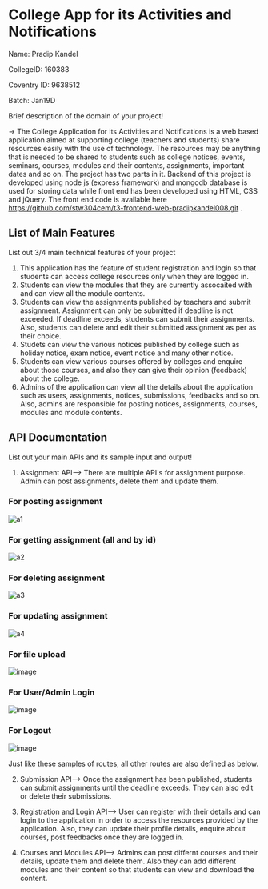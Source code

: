 # College App for its Activities and Notifications
Name: Pradip Kandel

CollegeID: 160383

Coventry ID: 9638512

Batch: Jan19D

Brief description of the domain of your project!

-> The College Application for its Activities and Notifications is a web based application aimed at supporting college (teachers and students) share resources easily with the use of technology. The resources may be anything that is needed to be shared to students such as college notices, events, seminars, courses, modules and their contents, assignments, important dates and so on. The project has two parts in it. Backend of this project is developed using node js (express framework) and mongodb database is used for storing data while front end has been developed using HTML, CSS and jQuery. The front end code is available here https://github.com/stw304cem/t3-frontend-web-pradipkandel008.git .

## List of Main Features
List out 3/4 main technical features of your project

1. This application has the feature of student registration and login so that students can access college resources only when they are logged in.
2. Students can view the modules that they are currently assocaited with and can view all the module contents.
3. Students can view the assignments published by teachers and submit assignment. Assignment can only be submitted if deadline is not exceeded. If deadline exceeds, students can submit their assignments. Also, students can delete and edit their submitted assignment as per as their choice.
4. Studets can view the various notices published by college such as holiday notice, exam notice, event notice and many other notice.
5. Students can view various courses offered by colleges and enquire about those courses, and also they can give their opinion (feedback) about the college.
6. Admins of the application can view all the details about the application such as users, assignments, notices, submissions, feedbacks and so on. Also, admins are responsible for posting notices, assignments, courses, modules and module contents.

## API Documentation
List out your main APIs and its sample input and output!

1. Assignment API-->
There are multiple API's for assignment purpose. Admin can post assignments, delete them and update them.

### For posting assignment   
![a1](https://user-images.githubusercontent.com/39691972/60829103-e0036100-a1d3-11e9-82ab-0e2a7cc9bb98.PNG)
### For getting assignment (all and by id)  
![a2](https://user-images.githubusercontent.com/39691972/60829682-2b6a3f00-a1d5-11e9-921f-b420a24966ee.PNG)
### For deleting assignment
![a3](https://user-images.githubusercontent.com/39691972/60829684-2c02d580-a1d5-11e9-9e22-6ba8ea064d11.PNG)
### For updating assignment
![a4](https://user-images.githubusercontent.com/39691972/60829681-2b6a3f00-a1d5-11e9-85eb-461aea32e30f.PNG)
### For file upload
![image](https://user-images.githubusercontent.com/39691972/60830064-193cd080-a1d6-11e9-857a-41c337dd9cfe.png)
### For User/Admin Login
![image](https://user-images.githubusercontent.com/39691972/60830360-be57a900-a1d6-11e9-826c-fd0b42952741.png)
### For Logout
![image](https://user-images.githubusercontent.com/39691972/60830480-070f6200-a1d7-11e9-9b1c-0b23c666bb94.png)




Just like these samples of routes, all other routes are also defined as below.

2. Submission API-->
Once the assignment has been published, students can submit assignments until the deadline exceeds. They can also edit or delete their submissions.

3. Registration and Login API-->
User can register with their details and can login to the application in order to access the resources provided by the application. Also, they can update their profile details, enquire about courses, post feedbacks once they are logged in. 

4. Courses and Modules API-->
Admins can post differnt courses and their details, update them and delete them. Also they can add different modules and their content so that students can view and download the content. 



